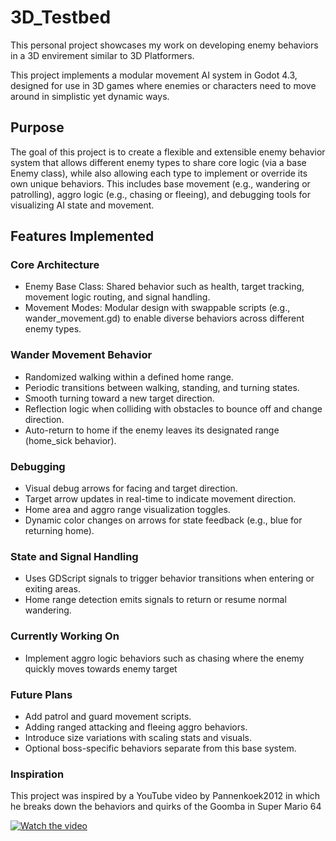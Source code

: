 # 3D_Testbed
 
This personal project showcases my work on developing enemy behaviors in a 3D envirement similar to 3D Platformers.

This project implements a modular movement AI system in Godot 4.3, designed for use in 3D games where enemies or characters need to move around in simplistic yet dynamic ways.

## Purpose
The goal of this project is to create a flexible and extensible enemy behavior system that allows different enemy types to share core logic (via a base Enemy class), while also allowing each type to implement or override its own unique behaviors. This includes base movement (e.g., wandering or patrolling), aggro logic (e.g., chasing or fleeing), and debugging tools for visualizing AI state and movement.

## Features Implemented
### Core Architecture
- Enemy Base Class: Shared behavior such as health, target tracking, movement logic routing, and signal handling.
- Movement Modes: Modular design with swappable scripts (e.g., wander_movement.gd) to enable diverse behaviors across different enemy types.

### Wander Movement Behavior
- Randomized walking within a defined home range.
- Periodic transitions between walking, standing, and turning states.
- Smooth turning toward a new target direction.
- Reflection logic when colliding with obstacles to bounce off and change direction.
- Auto-return to home if the enemy leaves its designated range (home_sick behavior).

### Debugging
- Visual debug arrows for facing and target direction.
- Target arrow updates in real-time to indicate movement direction.
- Home area and aggro range visualization toggles.
- Dynamic color changes on arrows for state feedback (e.g., blue for returning home).

### State and Signal Handling
- Uses GDScript signals to trigger behavior transitions when entering or exiting areas.
- Home range detection emits signals to return or resume normal wandering.

### Currently Working On
- Implement aggro logic behaviors such as chasing where the enemy quickly moves towards enemy target

### Future Plans
- Add patrol and guard movement scripts.
- Adding ranged attacking and fleeing aggro behaviors.
- Introduce size variations with scaling stats and visuals.
- Optional boss-specific behaviors separate from this base system.

### Inspiration
This project was inspired by a YouTube video by Pannenkoek2012 in which he breaks down the behaviors and quirks of the Goomba in Super Mario 64

[![Watch the video](https://img.youtube.com/vi/mcI1kUvVMYM/mqdefault.jpg)](https://youtu.be/mcI1kUvVMYM?si=uLaima1zga3EKeZy)


